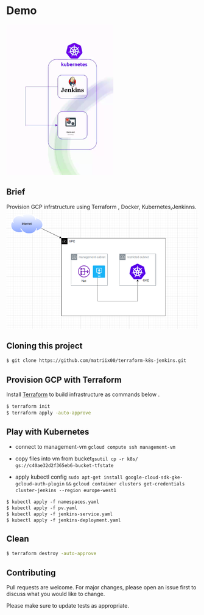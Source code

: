 # Demo
![Image](testtf.png)

## Brief
Provision GCP infrstructure using Terraform , Docker, Kubernetes,Jenkinns.
![Image](task.png)
## Cloning this project
```bash
$ git clone https://github.com/matriix00/terraform-k8s-jenkins.git
```

##  Provision  GCP with Terraform


Install [Terraform](https://developer.hashicorp.com/terraform/tutorials/aws-get-started/install-cli) to build infrastructure as commands below .

```bash
$ terraform init 
$ terraform apply -auto-approve
```

## Play with Kubernetes 
- connect to management-vm
```gcloud compute ssh management-vm ```

 - copy files into vm from bucket```gsutil cp -r k8s/ gs://c40ae32d2f365eb6-bucket-tfstate```
- apply kubectl config 
```sudo apt-get install google-cloud-sdk-gke-gcloud-auth-plugin```
```&&```
```gcloud container clusters get-credentials cluster-jenkins --region europe-west1```
```
$ kubectl apply -f namespaces.yaml
$ kubectl apply -f pv.yaml
$ kubectl apply -f jenkins-service.yaml
$ kubectl apply -f jenkins-deployment.yaml
```
## Clean 
```bash
$ terraform destroy -auto-approve
```
## Contributing
Pull requests are welcome. For major changes, please open an issue first to discuss what you would like to change.

Please make sure to update tests as appropriate.
